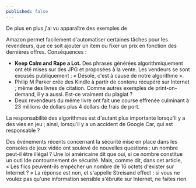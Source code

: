 ```yaml
---
published: false
---
```

De plus en plus j'ai vu apparaître des exemples de

Amazon permet facilement d'automatiser certaines tâches pour les revendeurs, que ce soit ajouter un item ou fixer un prix en fonction des dernières offres. Conséquences :

- **Keep Calm and Rape a Lot.** Des phrases générées algorithmiquement ont été mises sur des JPG et proposées à la vente. Les vendeurs se sont excusés publiquement : « Désolé, c'est à cause de notre algorithme ».
- Philip M Parker crée des Kindle à partir de contenu récupéré sur Internet ; même des livres de citation. Comme autres exemples de print-on-demand, il y a aussi. Est-ce vraiment du plagiat ?
- Deux revendeurs du même livre ont fait une course effrenée culminant à 23 millions de dollars plus 4 dollars de frais de port.

La responsabilité des algorithmes est d'autant plus importante lorsqu'il y a des vies en jeu ; ainsi, lorsqu'il y a un accident de Google Car, qui est responsable ?

Des événements récents concernant la sécurité mise en place dans les consoles de jeux vidéo ont soulevé de nouvelles questions : un nombre peut-il être illégal ? Une loi américaine dit que oui, si ce nombre constitue un outi lde contournement de sécurité. Mais, comme dit, dans cet article, « Les flics peuvent-ils empêcher un nombre de 16 octets d'exister sur Internet ? » La réponse est non, et s'appelle Streisand effect : si vous ne voulez pas qu'une information sensible s'ébruite sur Internet, ne faites rien.